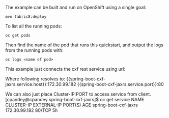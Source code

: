

The example can be built and run on OpenShift using a single goal:

    mvn fabric8:deploy

To list all the running pods:

    oc get pods

Then find the name of the pod that runs this quickstart, and output the logs from the running pods with:

    oc logs <name of pod>

This example just connects the cxf rest service using url:


<to id="_to1" uri="http4://{{spring-boot-cxf-jaxrs.service.host}}:{{spring-boot-cxf-jaxrs.service.port}}/services/helloservice/sayHello/FIS"/>

Where following resolves to:
{{spring-boot-cxf-jaxrs.service.host}}:172.30.99.182
{{spring-boot-cxf-jaxrs.service.port}}:80

We can also just place Cluster-IP:PORT to access service from client.
[cpandey@cpandey spring-boot-cxf-jaxrs]$ oc get service
NAME                    CLUSTER-IP      EXTERNAL-IP                     PORT(S)    AGE
spring-boot-cxf-jaxrs   172.30.99.182   <none>                          80/TCP     5h



